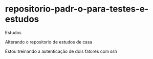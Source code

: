 # repositorio-padr-o-para-testes-e-estudos
Estudos

Alterando o repositorio de estudos de casa

Estou treinando a autenticação de dois fatores com ssh